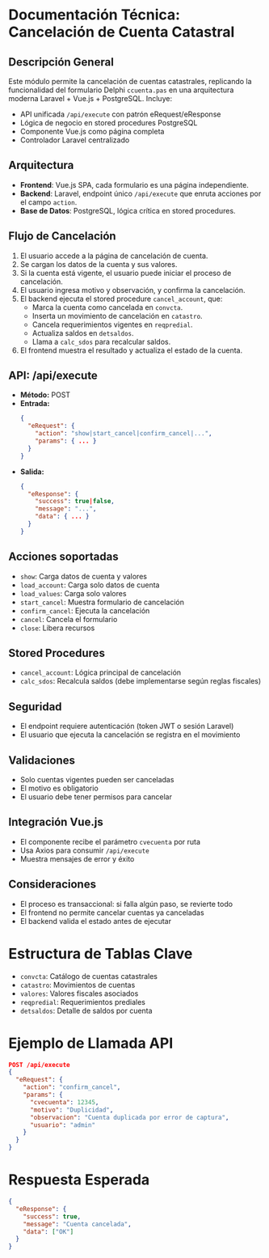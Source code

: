 # Documentación Técnica: Cancelación de Cuenta Catastral

## Descripción General
Este módulo permite la cancelación de cuentas catastrales, replicando la funcionalidad del formulario Delphi `ccuenta.pas` en una arquitectura moderna Laravel + Vue.js + PostgreSQL. Incluye:
- API unificada `/api/execute` con patrón eRequest/eResponse
- Lógica de negocio en stored procedures PostgreSQL
- Componente Vue.js como página completa
- Controlador Laravel centralizado

## Arquitectura
- **Frontend**: Vue.js SPA, cada formulario es una página independiente.
- **Backend**: Laravel, endpoint único `/api/execute` que enruta acciones por el campo `action`.
- **Base de Datos**: PostgreSQL, lógica crítica en stored procedures.

## Flujo de Cancelación
1. El usuario accede a la página de cancelación de cuenta.
2. Se cargan los datos de la cuenta y sus valores.
3. Si la cuenta está vigente, el usuario puede iniciar el proceso de cancelación.
4. El usuario ingresa motivo y observación, y confirma la cancelación.
5. El backend ejecuta el stored procedure `cancel_account`, que:
   - Marca la cuenta como cancelada en `convcta`.
   - Inserta un movimiento de cancelación en `catastro`.
   - Cancela requerimientos vigentes en `reqpredial`.
   - Actualiza saldos en `detsaldos`.
   - Llama a `calc_sdos` para recalcular saldos.
6. El frontend muestra el resultado y actualiza el estado de la cuenta.

## API: /api/execute
- **Método:** POST
- **Entrada:**
  ```json
  {
    "eRequest": {
      "action": "show|start_cancel|confirm_cancel|...",
      "params": { ... }
    }
  }
  ```
- **Salida:**
  ```json
  {
    "eResponse": {
      "success": true|false,
      "message": "...",
      "data": { ... }
    }
  }
  ```

## Acciones soportadas
- `show`: Carga datos de cuenta y valores
- `load_account`: Carga solo datos de cuenta
- `load_values`: Carga solo valores
- `start_cancel`: Muestra formulario de cancelación
- `confirm_cancel`: Ejecuta la cancelación
- `cancel`: Cancela el formulario
- `close`: Libera recursos

## Stored Procedures
- `cancel_account`: Lógica principal de cancelación
- `calc_sdos`: Recalcula saldos (debe implementarse según reglas fiscales)

## Seguridad
- El endpoint requiere autenticación (token JWT o sesión Laravel)
- El usuario que ejecuta la cancelación se registra en el movimiento

## Validaciones
- Solo cuentas vigentes pueden ser canceladas
- El motivo es obligatorio
- El usuario debe tener permisos para cancelar

## Integración Vue.js
- El componente recibe el parámetro `cvecuenta` por ruta
- Usa Axios para consumir `/api/execute`
- Muestra mensajes de error y éxito

## Consideraciones
- El proceso es transaccional: si falla algún paso, se revierte todo
- El frontend no permite cancelar cuentas ya canceladas
- El backend valida el estado antes de ejecutar

# Estructura de Tablas Clave
- `convcta`: Catálogo de cuentas catastrales
- `catastro`: Movimientos de cuentas
- `valores`: Valores fiscales asociados
- `reqpredial`: Requerimientos prediales
- `detsaldos`: Detalle de saldos por cuenta

# Ejemplo de Llamada API
```json
POST /api/execute
{
  "eRequest": {
    "action": "confirm_cancel",
    "params": {
      "cvecuenta": 12345,
      "motivo": "Duplicidad",
      "observacion": "Cuenta duplicada por error de captura",
      "usuario": "admin"
    }
  }
}
```

# Respuesta Esperada
```json
{
  "eResponse": {
    "success": true,
    "message": "Cuenta cancelada",
    "data": ["OK"]
  }
}
```
